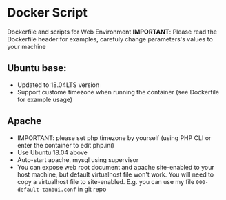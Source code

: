 # Docker Script
Dockerfile and scripts for Web Environment
**IMPORTANT**: Please read the Dockerfile header for examples, carefuly change parameters's values to your machine

## Ubuntu base:
* Updated to 18.04LTS version
* Support custome timezone when running the container (see Dockerfile for example usage)

## Apache
* IMPORTANT: please set php timezone by yourself (using PHP CLI or enter the container to edit php.ini)
* Use Ubuntu 18.04 above
* Auto-start apache, mysql using supervisor
* You can expose web root document and apache site-enabled to your host machine, but default virtualhost file won't work.
You will need to copy a virtualhost file to site-enabled. E.g. you can use my file `000-default-tanbui.conf` in git repo
